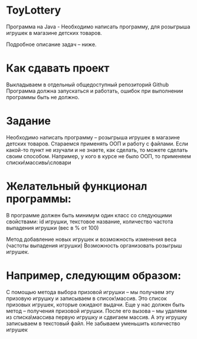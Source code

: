 # ToyLottery

 
Программа на Java - Необходимо написать программу, для розыгрыша игрушек в магазине детских товаров.
 
Подробное описание задач – ниже. 
 
# Как сдавать проект
 
Выкладываем в отдельный общедоступный репозиторий Github
Программа должна запускаться и работать, ошибок при выполнении программы быть не должно. 
 
 
# Задание
 
Необходимо написать программу – розыгрыша игрушек в магазине детских товаров.
Стараемся применять ООП и работу с файлами.
Если какой-то пункт не изучали и не знаете, как сделать, то можете сделать своим способом. Например, у кого в курсе не было ООП, то применяем списки\массивы\словари
 
# Желательный функционал программы:
В программе должен быть минимум один класс со следующими свойствами:
id игрушки,
текстовое название,
количество
частота выпадения игрушки (вес в % от 100)
 
Метод добавление новых игрушек и возможность изменения веса (частоты выпадения игрушки)
Возможность организовать розыгрыш игрушек.

# Например, следующим образом:
С помощью метода выбора призовой игрушки – мы получаем эту призовую игрушку и записываем в список\массив.
Это список призовых игрушек, которые ожидают выдачи.
Еще у нас должен быть метод – получения призовой игрушки.
После его вызова – мы удаляем из списка\массива первую игрушку и сдвигаем массив. А эту игрушку записываем в текстовый файл.
Не забываем уменьшить количество игрушек

